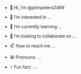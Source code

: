 - 👋 Hi, I’m @johnpeters2469
- 👀 I’m interested in ...

- 🌱 I’m currently learning ...
- 💞️ I’m looking to collaborate on ...
- 📫 How to reach me ...
- 😄 Pronouns: ...
- ⚡ Fun fact: ...

<!---I am a Ubuntu newbie,  lots to learn
johnpeters2469/johnpeters2469 is a ✨ special ✨ repository because its `README.md` (this file) appears on your GitHub profile.
You can click the Preview link to take a look at your changes.
--->
